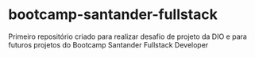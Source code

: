 # bootcamp-santander-fullstack
Primeiro repositório criado para realizar desafio de projeto da DIO e para futuros projetos do Bootcamp Santander Fullstack Developer
